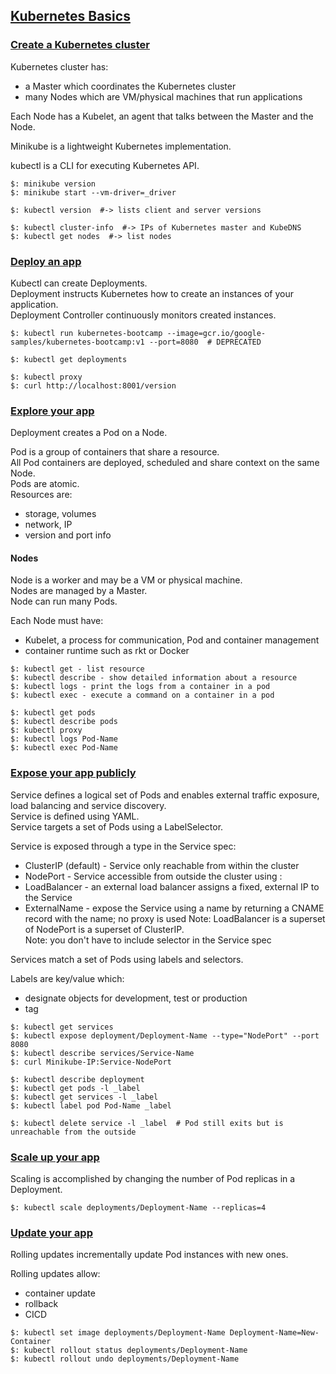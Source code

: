 ## [Kubernetes Basics](https://kubernetes.io/docs/tutorials/kubernetes-basics/)

### [Create a Kubernetes cluster](https://kubernetes.io/docs/tutorials/kubernetes-basics/create-cluster/cluster-intro/)

Kubernetes cluster has:
* a Master which coordinates the Kubernetes cluster
* many Nodes which are VM/physical machines that run applications

Each Node has a Kubelet, an agent that talks between the Master and the Node.  

Minikube is a lightweight Kubernetes implementation.  

kubectl is a CLI for executing Kubernetes API.  

```
$: minikube version
$: minikube start --vm-driver=_driver

$: kubectl version  #-> lists client and server versions

$: kubectl cluster-info  #-> IPs of Kubernetes master and KubeDNS
$: kubectl get nodes  #-> list nodes
```

### [Deploy an app](https://kubernetes.io/docs/tutorials/kubernetes-basics/deploy-app/deploy-intro/)

Kubectl can create Deployments.  
Deployment instructs Kubernetes how to create an instances of your application.  
Deployment Controller continuously monitors created instances.  

```
$: kubectl run kubernetes-bootcamp --image=gcr.io/google-samples/kubernetes-bootcamp:v1 --port=8080  # DEPRECATED

$: kubectl get deployments

$: kubectl proxy
$: curl http://localhost:8001/version
```

### [Explore your app](https://kubernetes.io/docs/tutorials/kubernetes-basics/explore/explore-intro/)

Deployment creates a Pod on a Node.  

Pod is a group of containers that share a resource.  
All Pod containers are deployed, scheduled and share context on the same Node.  
Pods are atomic.  
Resources are:
* storage, volumes
* network, IP
* version and port info

#### Nodes

Node is a worker and may be a VM or physical machine.  
Nodes are managed by a Master.  
Node can run many Pods.  

Each Node must have:
* Kubelet, a process for communication, Pod and container management
* container runtime such as rkt or Docker

```
$: kubectl get - list resource
$: kubectl describe - show detailed information about a resource
$: kubectl logs - print the logs from a container in a pod
$: kubectl exec - execute a command on a container in a pod
```

```
$: kubectl get pods
$: kubectl describe pods
$: kubectl proxy
$: kubectl logs Pod-Name
$: kubectl exec Pod-Name
```

### [Expose your app publicly](https://kubernetes.io/docs/tutorials/kubernetes-basics/expose/expose-intro/)

Service defines a logical set of Pods and enables external traffic exposure, load balancing and service discovery.  
Service is defined using YAML.  
Service targets a set of Pods using a LabelSelector.  

Service is exposed through a type in the Service spec:
* ClusterIP (default) - Service only reachable from within the cluster
* NodePort - Service accessible from outside the cluster using <NodeIP>:<NodePort>
* LoadBalancer - an external load balancer assigns a fixed, external IP to the Service
* ExternalName - expose the Service using a name by returning a CNAME record with the name; no proxy is used
Note: LoadBalancer is a superset of NodePort is a superset of ClusterIP.  
Note: you don't have to include selector in the Service spec

Services match a set of Pods using labels and selectors.  

Labels are key/value which:
* designate objects for development, test or production
* tag

```
$: kubectl get services
$: kubectl expose deployment/Deployment-Name --type="NodePort" --port 8080
$: kubectl describe services/Service-Name
$: curl Minikube-IP:Service-NodePort

$: kubectl describe deployment
$: kubectl get pods -l _label
$: kubectl get services -l _label
$: kubectl label pod Pod-Name _label

$: kubectl delete service -l _label  # Pod still exits but is unreachable from the outside
```

### [Scale up your app](https://kubernetes.io/docs/tutorials/kubernetes-basics/scale/scale-intro/)

Scaling is accomplished by changing the number of Pod replicas in a Deployment.  

```
$: kubectl scale deployments/Deployment-Name --replicas=4
```

### [Update your app](https://kubernetes.io/docs/tutorials/kubernetes-basics/update/update-intro/)

Rolling updates incrementally update Pod instances with new ones.

Rolling updates allow:
* container update
* rollback
* CICD

```
$: kubectl set image deployments/Deployment-Name Deployment-Name=New-Container
$: kubectl rollout status deployments/Deployment-Name
$: kubectl rollout undo deployments/Deployment-Name
```

